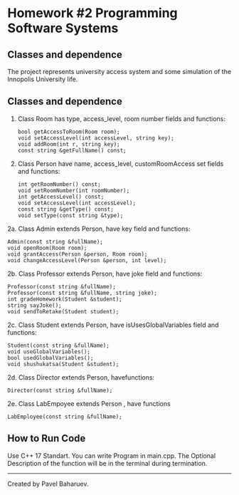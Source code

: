 # Homework #2 Programming Software Systems
## Classes and dependence
The project represents university access system and some simulation of the Innopolis University life.
## Classes and dependence

1. Class Room has type, access_level, room number fields and functions:
    ```Person(const string &fullName, string type);
    bool getAccessToRoom(Room room);
    void setAccessLevel(int accessLevel, string key);
    void addRoom(int r, string key);
    const string &getFullName() const;

2. Class Person have name, access_level, customRoomAccess set fields and functions:

    ```Room(int roomNumber, const string &type);
    int getRoomNumber() const;
    void setRoomNumber(int roomNumber); 
    int getAccessLevel() const;
    void setAccessLevel(int accessLevel);
    const string &getType() const;
    void setType(const string &type);

2a. Class Admin extends Person, have key field and functions:

    Admin(const string &fullName);
    void openRoom(Room room);
    void grantAccess(Person &person, Room room);
    void changeAccessLevel(Person &person, int level);

2b. Class Professor extends Person, have joke field and functions:

    Professor(const string &fullName);
    Professor(const string &fullName, string joke);
    int gradeHomework(Student &student);
    string sayJoke();
    void sendToRetake(Student student);

2c. Class Student extends Person, have isUsesGlobalVariables field and functions:

    Student(const string &fullName);
    void useGlobalVariables();
    bool usedGlobalVariables();
    void shushukatsa(Student &student);

2d. Class Director extends Person, havefunctions:

    Director(const string &fullName);

2e. Class LabEmpoyee extends Person , have functions

    LabEmployee(const string &fullName);

## How to Run Code
Use C++ 17 Standart. You can write Program in main.cpp. The Optional Description of the function will be in the terminal during termination.

---
Created by Pavel Baharuev.